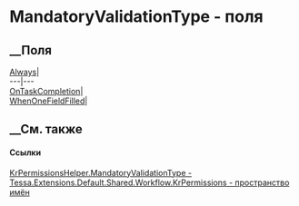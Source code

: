 # MandatoryValidationType - поля
##  __Поля
[Always](F_Tessa_Extensions_Default_Shared_Workflow_KrPermissions_KrPermissionsHelper_MandatoryValidationType_Always.htm)|  
---|---  
[OnTaskCompletion](F_Tessa_Extensions_Default_Shared_Workflow_KrPermissions_KrPermissionsHelper_MandatoryValidationType_OnTaskCompletion.htm)|  
[WhenOneFieldFilled](F_Tessa_Extensions_Default_Shared_Workflow_KrPermissions_KrPermissionsHelper_MandatoryValidationType_WhenOneFieldFilled.htm)|  
## __См. также
#### Ссылки
[KrPermissionsHelper.MandatoryValidationType -
](T_Tessa_Extensions_Default_Shared_Workflow_KrPermissions_KrPermissionsHelper_MandatoryValidationType.htm)
[Tessa.Extensions.Default.Shared.Workflow.KrPermissions - пространство
имён](N_Tessa_Extensions_Default_Shared_Workflow_KrPermissions.htm)
